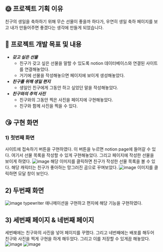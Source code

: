 ## 🌞 프로젝트 기획 이유

친구의 생일을 축하하기 위해 무슨 선물이 좋을까 하다가, 우연히 생일 축하 페이지를 보고 내가 만들어주면 좋겠다는 생각에 만들게 되었습니다. 

## 🤩 프로젝트 개발 목표 및 내용

- ***갖고 싶은 선물***
    - 친구가 갖고 싶은 선물을 말할 수 있도록 notion 데이터베이스와 연결된 사이트를 연결해놓았다.
    - 거기에 선물을 작성해놓으면 페이지에 보이게 생성해놓았다.
- ***친구를 위해 생일 편지***
    - 생일인 친구에게 그동안 하고 싶었던 말을 작성해놓았다.
- ***친구와의 추억 사진***
    - 친구와의 그동안 찍은 사진을 페이지에 구현해놓았다.
    - 친구와 함께 사진을 찍을 수 있다.

## 😘 **구현 화면**

### 1) 첫번째 화면

사이트에 접속하기 버튼을 구현하였다. 이 버튼을 누르면 notion page에 들어갈 수 있다. 여기서 선물 목록을 작성할 수 있게 구현해놓았다. 그리고 페이지에 작성한 선물을 보이게 하였다.
![image](https://user-images.githubusercontent.com/90121929/233908405-7017a645-dc58-4f2d-a277-dd22cfd45e56.png)
해당 이미지를 클릭하면 친구가 작성한 선물 목록을 볼 수 있다. 해당 캐릭터는 친구가 좋아하는 망그러진 곰으로 꾸며보았다.
![image](https://user-images.githubusercontent.com/90121929/233908431-b1cf1e95-f711-46c4-ad62-d35ce48c1c9f.png)
이미지를 클릭하면 모달 창이 보인다. 

## 2) 두번째 화면
![image](https://user-images.githubusercontent.com/90121929/233908507-afcc443e-794f-4ebc-af78-bcbc93bbd067.png)
typewriter 애니메이션을 구현하고 편지에 해당 기능을 구현하였다.

## 3) 세번째 페이지 & 네번째 페이지

세번째에는 친구와의 사진을 넣어 페이지를 꾸몄다. 그리고 네번째에는 배포를 해두어 친구와 사진을 찍게 구현을 하게 해두었다. 그리고 이를 저장할 수 있게끔 해놓았다.
![image](https://user-images.githubusercontent.com/90121929/233908568-4595235f-779a-49cd-b2ee-7039a7aa7e57.png)
![image](https://user-images.githubusercontent.com/90121929/233911968-88eb5f19-532f-41d8-8b2f-027142c44aba.png)

